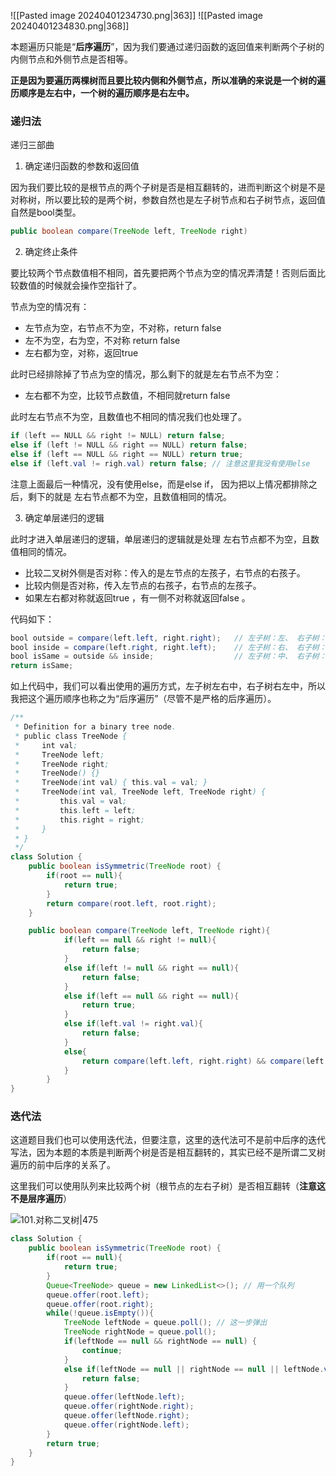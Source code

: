 ![[Pasted image 20240401234730.png|363]]
![[Pasted image 20240401234830.png|368]]

本题遍历只能是“**后序遍历**”，因为我们要通过递归函数的返回值来判断两个子树的内侧节点和外侧节点是否相等。

**正是因为要遍历两棵树而且要比较内侧和外侧节点，所以准确的来说是一个树的遍历顺序是左右中，一个树的遍历顺序是右左中。**
### 递归法

递归三部曲

1. 确定递归函数的参数和返回值

因为我们要比较的是根节点的两个子树是否是相互翻转的，进而判断这个树是不是对称树，所以要比较的是两个树，参数自然也是左子树节点和右子树节点，返回值自然是bool类型。

```java
public boolean compare(TreeNode left, TreeNode right)
```

2. 确定终止条件

要比较两个节点数值相不相同，首先要把两个节点为空的情况弄清楚！否则后面比较数值的时候就会操作空指针了。

节点为空的情况有：

- 左节点为空，右节点不为空，不对称，return false
- 左不为空，右为空，不对称 return false
- 左右都为空，对称，返回true

此时已经排除掉了节点为空的情况，那么剩下的就是左右节点不为空：

- 左右都不为空，比较节点数值，不相同就return false

此时左右节点不为空，且数值也不相同的情况我们也处理了。

```java
if (left == NULL && right != NULL) return false;
else if (left != NULL && right == NULL) return false;
else if (left == NULL && right == NULL) return true;
else if (left.val != righ.val) return false; // 注意这里我没有使用else
```

注意上面最后一种情况，没有使用else，而是else if， 因为把以上情况都排除之后，剩下的就是 左右节点都不为空，且数值相同的情况。

3. 确定单层递归的逻辑

此时才进入单层递归的逻辑，单层递归的逻辑就是处理 左右节点都不为空，且数值相同的情况。

- 比较二叉树外侧是否对称：传入的是左节点的左孩子，右节点的右孩子。
- 比较内侧是否对称，传入左节点的右孩子，右节点的左孩子。
- 如果左右都对称就返回true ，有一侧不对称就返回false 。

代码如下：
```java
bool outside = compare(left.left, right.right);   // 左子树：左、 右子树：右
bool inside = compare(left.right, right.left);    // 左子树：右、 右子树：左
bool isSame = outside && inside;                  // 左子树：中、 右子树：中（逻辑处理）
return isSame;
```
如上代码中，我们可以看出使用的遍历方式，左子树左右中，右子树右左中，所以我把这个遍历顺序也称之为“后序遍历”（尽管不是严格的后序遍历）。

```java
/**
 * Definition for a binary tree node.
 * public class TreeNode {
 *     int val;
 *     TreeNode left;
 *     TreeNode right;
 *     TreeNode() {}
 *     TreeNode(int val) { this.val = val; }
 *     TreeNode(int val, TreeNode left, TreeNode right) {
 *         this.val = val;
 *         this.left = left;
 *         this.right = right;
 *     }
 * }
 */
class Solution {
    public boolean isSymmetric(TreeNode root) {
        if(root == null){
            return true;
        }
        return compare(root.left, root.right);
    }

    public boolean compare(TreeNode left, TreeNode right){
            if(left == null && right != null){
                return false;
            }
            else if(left != null && right == null){
                return false;
            }
            else if(left == null && right == null){
                return true;
            }
            else if(left.val != right.val){
                return false;
            }
            else{
                return compare(left.left, right.right) && compare(left.right, right.left);
            }
        }
}
```

### 迭代法

这道题目我们也可以使用迭代法，但要注意，这里的迭代法可不是前中后序的迭代写法，因为本题的本质是判断两个树是否是相互翻转的，其实已经不是所谓二叉树遍历的前中后序的关系了。

这里我们可以使用队列来比较两个树（根节点的左右子树）是否相互翻转（**注意这不是层序遍历**）

![101.对称二叉树|475](https://code-thinking.cdn.bcebos.com/gifs/101.%E5%AF%B9%E7%A7%B0%E4%BA%8C%E5%8F%89%E6%A0%91.gif)


```java
class Solution {
    public boolean isSymmetric(TreeNode root) {
        if(root == null){
            return true;
        }
        Queue<TreeNode> queue = new LinkedList<>(); // 用一个队列
        queue.offer(root.left);
        queue.offer(root.right);
        while(!queue.isEmpty()){
            TreeNode leftNode = queue.poll(); // 这一步弹出
            TreeNode rightNode = queue.poll();
            if(leftNode == null && rightNode == null) {
                continue;
            }
            else if(leftNode == null || rightNode == null || leftNode.val != rightNode.val){ // val的比较一定要写在后面，因为节点可能为空
                return false;
            }
            queue.offer(leftNode.left);
            queue.offer(rightNode.right);
            queue.offer(leftNode.right);
            queue.offer(rightNode.left);
        }
        return true;
    }
}
```
